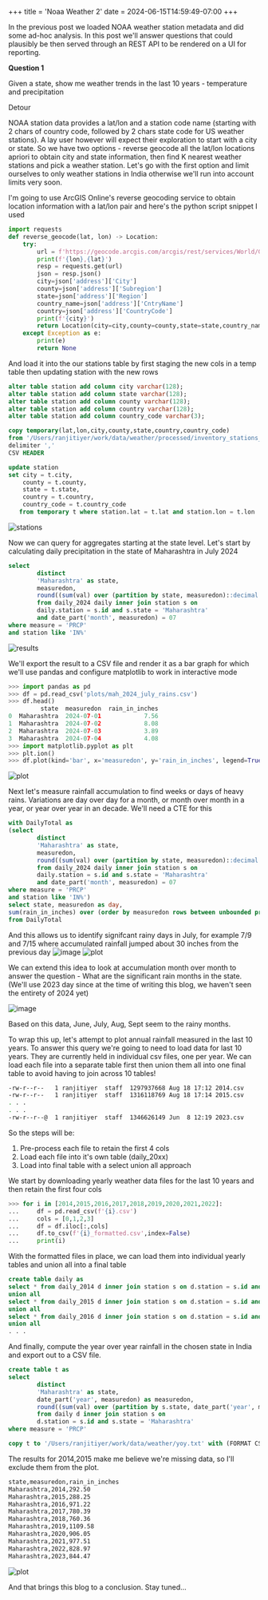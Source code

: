 +++
title = 'Noaa Weather 2'
date = 2024-06-15T14:59:49-07:00
+++

In the previous post we loaded NOAA weather station metadata and did some ad-hoc analysis. In this post we'll answer questions that could plausibly be then served through an REST API to be rendered on a UI for reporting.

**Question 1**

Given a state, show me weather trends in the last 10 years - temperature and precipitation

Detour

NOAA station data provides a lat/lon and a station code name (starting with 2 chars of country code, followed by 2 chars state code for US weather stations). A lay user however will expect their exploration to start with a city or state. So we have two options - reverse geocode all the lat/lon locations apriori to obtain city and state information, then find K nearest weather stations and pick a weather station. Let's go with the first option and limit ourselves to only weather stations in India otherwise we'll run into account limits very soon.

I'm going to use ArcGIS Online's reverse geocoding service to obtain location information with a lat/lon pair and here's the python script snippet I used

```python
import requests
def reverse_geocode(lat, lon) -> Location:
    try:
        url = f'https://geocode.arcgis.com/arcgis/rest/services/World/GeocodeServer/reverseGeocode?f=json&token=<token>&location={lon},{lat}'
        print(f'{lon},{lat}')
        resp = requests.get(url)
        json = resp.json()
        city=json['address']['City']
        county=json['address']['Subregion']
        state=json['address']['Region']
        country_name=json['address']['CntryName']
        country=json['address']['CountryCode']
        print(f'{city}')
        return Location(city=city,county=county,state=state,country_name=country_name,country=country)
    except Exception as e:
        print(e)
        return None
```

And load it into the our stations table by first staging the new cols in a temp table then updating station with the new rows

```sql
alter table station add column city varchar(128);
alter table station add column state varchar(128);
alter table station add column county varchar(128);
alter table station add column country varchar(128);
alter table station add column country_code varchar(3);

copy temporary(lat,lon,city,county,state,country,country_code)
from '/Users/ranjitiyer/work/data/weather/processed/inventory_stations_in_active_formatted.txt'
delimiter ','
CSV HEADER

update station
set city = t.city,
    county = t.county,
    state = t.state,
    country = t.country,
    country_code = t.country_code
   from temporary t where station.lat = t.lat and station.lon = t.lon
```

![stations](/images/noaa/stations_with_city_names.png)

Now we can query for aggregates starting at the state level. Let's start by calculating daily precipitation in the state of Maharashtra in July 2024
```sql
select 
        distinct
        'Maharashtra' as state,
        measuredon,
        round((sum(val) over (partition by state, measuredon)::decimal / 10::decimal) / 25::decimal,2) as rain_in_inches
        from daily_2024 daily inner join station s on 
        daily.station = s.id and s.state = 'Maharashtra'
        and date_part('month', measuredon) = 07
where measure = 'PRCP'
and station like 'IN%'
```
![results](/images/noaa/mah_daily_2024_july.png)

We'll export the result to a CSV file and render it as a bar graph for which we'll use pandas and configure matplotlib to work in interactive mode

```python
>>> import pandas as pd
>>> df = pd.read_csv('plots/mah_2024_july_rains.csv')
>>> df.head()
         state  measuredon  rain_in_inches
0  Maharashtra  2024-07-01            7.56
1  Maharashtra  2024-07-02            8.08
2  Maharashtra  2024-07-03            3.89
3  Maharashtra  2024-07-04            4.08
>>> import matplotlib.pyplot as plt
>>> plt.ion()
>>> df.plot(kind='bar', x='measuredon', y='rain_in_inches', legend=True)
```
![plot](/images/noaa/mah_daily_2024_july_plt.png)

Next let's measure rainfall accumulation to find weeks or days of heavy rains. Variations are day over day for a month, or month over month in a year, or year over year in an decade. We'll need a CTE for this

```sql
with DailyTotal as
(select 
        distinct
        'Maharashtra' as state,
        measuredon,
        round((sum(val) over (partition by state, measuredon)::decimal / 10::decimal) / 25::decimal,2) as rain_in_inches
        from daily_2024 daily inner join station s on 
        daily.station = s.id and s.state = 'Maharashtra'
        and date_part('month', measuredon) = 07
where measure = 'PRCP'
and station like 'IN%')
select state, measuredon as day,
sum(rain_in_inches) over (order by measuredon rows between unbounded preceding and current row ) as accumulated_rainfall
from DailyTotal
```
And this allows us to identify signifcant rainy days in July, for example 7/9 and 7/15 where accumulated rainfall jumped about 30 inches from the previous day
![image](/images/noaa/mah_daily_2024_july_accum.png)
![plot](/images/noaa/mah_daily_2024_july_accum_plt.png)


We can extend this idea to look at accumulation month over month to answer the question - What are the significant rain months in the state. (We'll use 2023 day since at the time of writing this blog, we haven't seen the entirety of 2024 yet)

![image](/images/noaa/mah_monthly_2023_accum.png)

Based on this data, June, July, Aug, Sept seem to the rainy months.

To wrap this up, let's attempt to plot annual rainfall measured in the last 10 years. To answer this query we're going to need to load data for last 10 years. They are currently held in individual csv files, one per year. We can load each file into a separate table first then union them all into one final table to avoid having to join across 10 tables!

```bash
-rw-r--r--   1 ranjitiyer  staff  1297937668 Aug 18 17:12 2014.csv
-rw-r--r--   1 ranjitiyer  staff  1316118769 Aug 18 17:14 2015.csv
. . .
. . . 
-rw-r--r--@  1 ranjitiyer  staff  1346626149 Jun  8 12:19 2023.csv
```

So the steps will be:

1. Pre-process each file to retain the first 4 cols
2. Load each file into it's own table (daily_20xx)
3. Load into final table with a select union all approach

We start by downloading yearly weather data files for the last 10 years and then retain the first four cols


```python
>>> for i in [2014,2015,2016,2017,2018,2019,2020,2021,2022]:
...     df = pd.read_csv(f'{i}.csv')
...     cols = [0,1,2,3]
...     df = df.iloc[:,cols]
...     df.to_csv(f'{i}_formatted.csv',index=False)
...     print(i)
```

With the formatted files in place, we can load them into individual yearly tables and union all into a final table

```sql
create table daily as
select * from daily_2014 d inner join station s on d.station = s.id and s.state = 'Maharashtra'
union all
select * from daily_2015 d inner join station s on d.station = s.id and s.state = 'Maharashtra'
union all
select * from daily_2016 d inner join station s on d.station = s.id and s.state = 'Maharashtra'
union all
. . . 
```

And finally, compute the year over year rainfall in the chosen state in India and export out to a CSV file.

```sql
create table t as  
select 
        distinct
        'Maharashtra' as state,
        date_part('year', measuredon) as measuredon,
        round((sum(val) over (partition by s.state, date_part('year', measuredon))::decimal / 10::decimal) / 25::decimal,2) as rain_in_inches
        from daily d inner join station s on 
        d.station = s.id and s.state = 'Maharashtra'
where measure = 'PRCP'

copy t to '/Users/ranjitiyer/work/data/weather/yoy.txt' with (FORMAT CSV, HEADER)
```
The results for 2014,2015 make me believe we're missing data, so I'll exclude them from the plot.
```bash
state,measuredon,rain_in_inches
Maharashtra,2014,292.50
Maharashtra,2015,288.25
Maharashtra,2016,971.22
Maharashtra,2017,780.39
Maharashtra,2018,760.36
Maharashtra,2019,1109.58
Maharashtra,2020,906.05
Maharashtra,2021,977.51
Maharashtra,2022,828.97
Maharashtra,2023,844.47
```

![plot](/images/noaa/mah_yoy_plt.png)

And that brings this blog to a conclusion. Stay tuned...